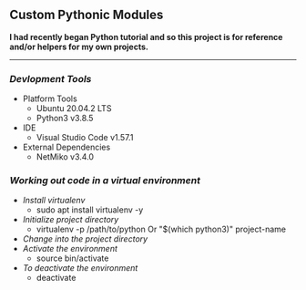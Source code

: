 ## Custom Pythonic Modules

**I had recently began Python tutorial and so this project is for reference and/or helpers for my own projects.**

---
### _Devlopment Tools_
- Platform Tools
    - Ubuntu 20.04.2 LTS
    - Python3 v3.8.5
- IDE
    - Visual Studio Code v1.57.1
- External Dependencies
    - NetMiko v3.4.0

### _Working out code in a virtual environment_
- *Install virtualenv*
    - sudo apt install virtualenv -y
- *Initialize project directory*
    - virtualenv -p /path/to/python Or "$(which python3)" project-name
- *Change into the project directory*
- *Activate the environment*
    - source bin/activate
- *To deactivate the environment*
    - deactivate